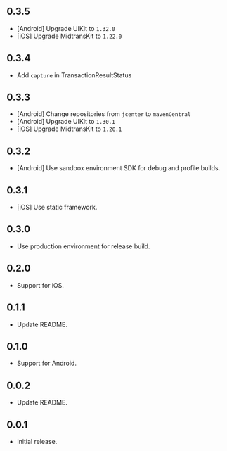 ## 0.3.5
- [Android] Upgrade UIKit to `1.32.0`
- [iOS] Upgrade MidtransKit to `1.22.0`

## 0.3.4

- Add `capture` in TransactionResultStatus

## 0.3.3

- [Android] Change repositories from `jcenter` to `mavenCentral`
- [Android] Upgrade UIKit to `1.30.1`
- [iOS] Upgrade MidtransKit to `1.20.1`

## 0.3.2

- [Android] Use sandbox environment SDK for debug and profile builds.

## 0.3.1

- [iOS] Use static framework.

## 0.3.0

- Use production environment for release build.

## 0.2.0

- Support for iOS.

## 0.1.1

- Update README.

## 0.1.0

- Support for Android.

## 0.0.2

- Update README.

## 0.0.1

- Initial release.
